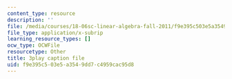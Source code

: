```yaml
---
content_type: resource
description: ''
file: /media/courses/18-06sc-linear-algebra-fall-2011/f9e395c503e5a3549dd7c4959cac95d8_MMWqGD4Urso.srt
file_type: application/x-subrip
learning_resource_types: []
ocw_type: OCWFile
resourcetype: Other
title: 3play caption file
uid: f9e395c5-03e5-a354-9dd7-c4959cac95d8
---
```


